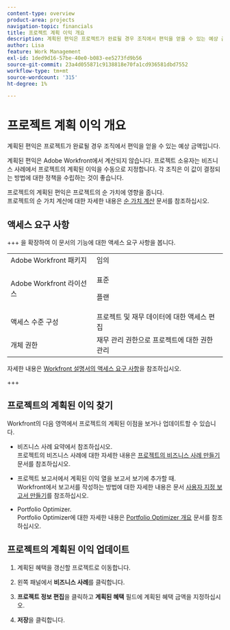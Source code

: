 ```yaml
---
content-type: overview
product-area: projects
navigation-topic: financials
title: 프로젝트 계획 이익 개요
description: 계획된 편익은 프로젝트가 완료될 경우 조직에서 편익을 얻을 수 있는 예상 금액입니다.
author: Lisa
feature: Work Management
exl-id: 1ded9d16-57be-40e0-b083-ee5273fd9b56
source-git-commit: 23a4d055871c9138818e70fa1cd936581dbd7552
workflow-type: tm+mt
source-wordcount: '315'
ht-degree: 1%

---
```


# 프로젝트 계획 이익 개요

계획된 편익은 프로젝트가 완료될 경우 조직에서 편익을 얻을 수 있는 예상 금액입니다.

계획된 편익은 Adobe Workfront에서 계산되지 않습니다. 프로젝트 소유자는 비즈니스 사례에서 프로젝트의 계획된 이익을 수동으로 지정합니다. 각 조직은 이 값이 결정되는 방법에 대한 정책을 수립하는 것이 좋습니다.

프로젝트의 계획된 편익은 프로젝트의 순 가치에 영향을 줍니다.\
프로젝트의 순 가치 계산에 대한 자세한 내용은 [순 가치 계산](../../../manage-work/projects/project-finances/calculate-net-value.md) 문서를 참조하십시오.

## 액세스 요구 사항

+++ 을 확장하여 이 문서의 기능에 대한 액세스 요구 사항을 봅니다.

<table style="table-layout:auto"> 
 <col> 
 <col> 
 <tbody> 
  <tr> 
   <td>Adobe Workfront 패키지</td> 
   <td>임의 </td> 
  </tr> 
  <tr> 
   <td>Adobe Workfront 라이선스</td> 
   <td>
   <p>표준</p>
   <p>플랜</p></td> 
  </tr> 
  <tr> 
   <td>액세스 수준 구성</td> 
   <td>프로젝트 및 재무 데이터에 대한 액세스 편집</td> 
  </tr> 
  <tr> 
   <td>개체 권한</td> 
   <td>재무 관리 권한으로 프로젝트에 대한 권한 관리</td> 
  </tr> 
 </tbody> 
</table>

자세한 내용은 [Workfront 설명서의 액세스 요구 사항](/help/quicksilver/administration-and-setup/add-users/access-levels-and-object-permissions/access-level-requirements-in-documentation.md)을 참조하십시오.

+++

## 프로젝트의 계획된 이익 찾기

Workfront의 다음 영역에서 프로젝트의 계획된 이점을 보거나 업데이트할 수 있습니다.

* 비즈니스 사례 요약에서 참조하십시오.\
  프로젝트의 비즈니스 사례에 대한 자세한 내용은 [프로젝트의 비즈니스 사례 만들기](../../../manage-work/projects/define-a-business-case/create-business-case.md) 문서를 참조하십시오.

* 프로젝트 보고서에서 계획된 이익 열을 보고서 보기에 추가할 때.\
  Workfront에서 보고서를 작성하는 방법에 대한 자세한 내용은 문서 [사용자 지정 보고서 만들기](../../../reports-and-dashboards/reports/creating-and-managing-reports/create-custom-report.md)를 참조하십시오.

* Portfolio Optimizer.\
  Portfolio Optimizer에 대한 자세한 내용은 [Portfolio Optimizer 개요](../../../manage-work/portfolios/portfolio-optimizer/portfolio-optimizer-overview.md) 문서를 참조하십시오.

## 프로젝트의 계획된 이익 업데이트

1. 계획된 혜택을 갱신할 프로젝트로 이동합니다.
1. 왼쪽 패널에서 **비즈니스 사례**&#x200B;를 클릭합니다.
1. **프로젝트 정보 편집**&#x200B;을 클릭하고 **계획된 혜택** 필드에 계획된 혜택 금액을 지정하십시오.

1. **저장**&#x200B;을 클릭합니다.
